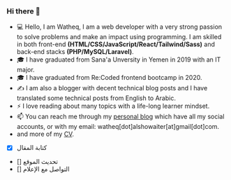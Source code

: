 ### Hi there 👋

- 💻 Hello, I am Watheq, I am a web developer with a very strong passion to solve problems and make an impact using programming. I am skilled in both front-end **(HTML/CSS/JavaScript/React/Tailwind/Sass)** and back-end stacks **(PHP/MySQL/Laravel)**. 
- 🎓 I have graduated from Sana'a Unversity in Yemen in 2019 with an IT major.
- 🎓 I have graduated from Re:Coded frontend bootcamp in 2020.
- ✍️ I am also a blogger with decent technical blog posts and I have translated some technical posts from English to Arabic.
- ⚡ I love reading about many topics with a life-long learner mindset.
- 📫 You can reach me through my [personal blog](http://watheq.xyz/) which have all my social accounts, or with my email: watheq[dot]alshowaiter[at]gmail[dot]com.
- and more of my [CV](https://drive.google.com/file/d/1S3LtmKttVJciOa5D47v6A5XLTakdBpUl/view?usp=sharing).
<!--
**WatheqAlshowaiter/WatheqAlshowaiter** is a ✨ _special_ ✨ repository because its `README.md` (this file) appears on your GitHub profile.

Here are some ideas to get you started:

- 🔭 I’m currently working on ...
- 🌱 I’m currently learning ...
- 👯 I’m looking to collaborate on ...
- 🤔 I’m looking for help with ...
- 💬 Ask me about ...
- 📫 How to reach me: ...
- 😄 Pronouns: ...
- ⚡ Fun fact: ...
-->


- [x] كتابة المقال
- [] تحديث الموقع
- [] التواصل مع الإعلام
